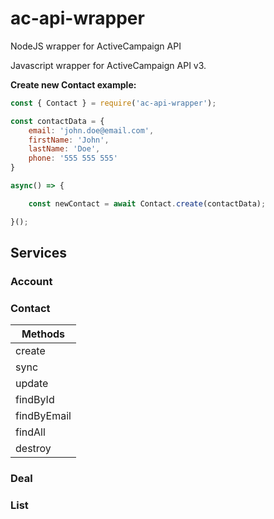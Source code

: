 # ac-api-wrapper
NodeJS wrapper for ActiveCampaign API

Javascript wrapper for ActiveCampaign API v3.

**Create new Contact example:**
```js
const { Contact } = require('ac-api-wrapper');

const contactData = {
    email: 'john.doe@email.com',
    firstName: 'John',
    lastName: 'Doe',
    phone: '555 555 555'
}

async() => {

    const newContact = await Contact.create(contactData);

}();
```

## Services

### Account
### Contact

| Methods  |
| ------------- |
| create      |
| sync      |
| update      |
| findById |
| findByEmail |
| findAll |
| destroy |

### Deal

### List

